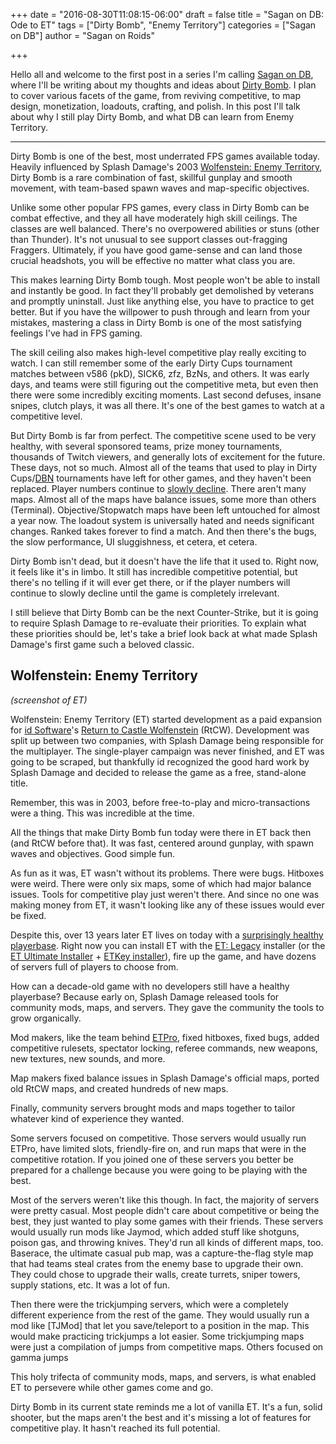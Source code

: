 +++
date = "2016-08-30T11:08:15-06:00"
draft = false
title = "Sagan on DB: Ode to ET"
tags = ["Dirty Bomb", "Enemy Territory"]
categories = ["Sagan on DB"]
author = "Sagan on Roids"

+++

Hello all and welcome to the first post in a series I'm calling [Sagan on DB],
where I'll be writing about my thoughts and ideas about [Dirty Bomb]. I plan to
cover various facets of the game, from reviving competitive, to map design,
monetization, loadouts, crafting, and polish. In this post I'll talk about why
I still play Dirty Bomb, and what DB can learn from Enemy Territory.

<!--more-->
---

Dirty Bomb is one of the best, most underrated FPS games available today.
Heavily influenced by Splash Damage's 2003 [Wolfenstein: Enemy Territory],
Dirty Bomb is a rare combination of fast, skillful gunplay and smooth movement,
with team-based spawn waves and map-specific objectives.

Unlike some other popular FPS games, every class in Dirty Bomb can be combat
effective, and they all have moderately high skill ceilings. The classes
are well balanced. There's no overpowered abilities or stuns (other
than Thunder). It's not unusual to see support classes
out-fragging Fraggers. Ultimately, if you have good game-sense
and can land those crucial headshots, you will be effective no matter what class
you are.

This makes learning Dirty Bomb tough. Most people won't be able to install and
instantly be good. In fact they'll probably get demolished by veterans and
promptly uninstall. Just like anything else, you have to practice to get
better. But if you have the willpower to push through and learn from your
mistakes, mastering a class in Dirty Bomb is one of the most satisfying feelings
I've had in FPS gaming.

The skill ceiling also makes high-level competitive play really exciting to
watch. I can still remember some of the early Dirty Cups tournament matches
between v586 (pkD), SICK6, zfz, BzNs, and others. It was early days, and teams
were still figuring out the competitive meta, but even then there were some
incredibly exciting moments. Last second defuses, insane snipes, clutch plays,
it was all there. It's one of the best games to watch at a competitive level.

But Dirty Bomb is far from perfect. The competitive scene used to be very
healthy, with several sponsored teams, prize money tournaments, thousands of
Twitch viewers, and generally lots of excitement for the future. These days,
not so much. Almost all of the teams that used to play in Dirty Cups/[DBN]
tournaments have left for other games, and they haven't been replaced. Player
numbers continue to [slowly decline]. There aren't many maps. Almost all of the
maps have balance issues, some more than others (Terminal).
Objective/Stopwatch maps have been left untouched for almost a year now. The
loadout system is universally hated and needs significant changes. Ranked takes
forever to find a match. And then there's the bugs, the slow performance, UI sluggishness, et
cetera, et cetera.

[dbn]: http://dbnation.net
[slowly decline]: https://steamdb.info/app/333930/graphs/

Dirty Bomb isn't dead, but it doesn't have the life that it used to. Right now,
it feels like it's in limbo. It still has incredible competitive potential,
but there's no telling if it will ever get there, or if the player numbers will
continue to slowly decline until the game is completely irrelevant.

I still believe that Dirty Bomb can be the next Counter-Strike, but it is going
to require Splash Damage to re-evaluate their priorities. To explain what
these priorities should be, let's take a brief look back at what made
Splash Damage's first game such a beloved classic.

## Wolfenstein: Enemy Territory

*(screenshot of ET)*

Wolfenstein: Enemy Territory (ET) started development as a paid
expansion for [id Software]'s [Return to Castle Wolfenstein] (RtCW). Development
was split up between two companies, with Splash Damage being responsible for the
multiplayer. The single-player campaign was never finished, and ET was going to
be scraped, but thankfully id recognized the good hard work by Splash Damage and
decided to release the game as a free, stand-alone title.

Remember, this was in 2003, before free-to-play and micro-transactions were a
thing. This was incredible at the time.

All the things that make Dirty Bomb fun today were there in ET back then (and
RtCW before that). It was fast, centered around gunplay, with spawn waves and
objectives. Good simple fun.

As fun as it was, ET wasn't without its problems. There were bugs. Hitboxes were
weird. There were only six maps, some of which had major balance issues. Tools
for competitive play just weren't there. And since no one was making money from
ET, it wasn't looking like any of these issues would ever be fixed.

Despite this, over 13 years later ET lives on today with a [surprisingly
healthy playerbase][trackbase]. Right now you can install ET with the [ET: Legacy]
installer (or the [ET Ultimate Installer] + [ETKey installer]), fire up the game,
and have dozens of servers full of players to choose from.

[ET: Legacy]: https://www.etlegacy.com/
[ET Ultimate Installer]: https://etui.kashu.fr/
[ETKey Installer]: http://etkey.org/pages/punkbuster/auto---install-for-windows-by-harlekin.php

How can a decade-old game with no developers still have a healthy playerbase?
Because early on, Splash Damage released tools for community mods, maps, and
servers. They gave the community the tools to grow organically.

Mod makers, like the team behind [ETPro], fixed hitboxes, fixed bugs, added
competitive rulesets, spectator locking, referee commands, new weapons, new
textures, new sounds, and more.

Map makers fixed balance issues in Splash Damage's official maps, ported old
RtCW maps, and created hundreds of new maps.

Finally, community servers brought mods and maps together to tailor whatever
kind of experience they wanted.

Some servers focused on competitive. Those
servers would usually run ETPro, have limited slots, friendly-fire on, and run
maps that were in the competitive rotation. If you joined one of these servers
you better be prepared for a challenge because you were going to be playing with
the best.

Most of the servers weren't like this though. In fact, the majority of servers
were pretty casual. Most people didn't care about competitive or
being the best, they just wanted to play some games with their friends. These
servers would usually run mods like Jaymod, which added stuff like shotguns,
poison gas, and throwing knives. They'd run all kinds of different maps, too.
Baserace, the ultimate casual pub map, was a capture-the-flag style map that had
teams steal crates from the enemy base to upgrade their own. They could chose to
upgrade their walls, create turrets, sniper towers, supply stations, etc. It was
a lot of fun.

Then there were the trickjumping servers, which were a completely different
experience from the rest of the game. They would usually run a mod like [TJMod]
that let you save/teleport to a position in the map. This would make practicing
trickjumps a lot easier. Some trickjumping maps were just a compilation of jumps
from competitive maps. Others focused on gamma jumps

This holy trifecta of community mods, maps, and servers, is what enabled ET to
persevere while other games come and go.

Dirty Bomb in its current state reminds me a lot of vanilla ET. It's a fun,
solid shooter, but the maps aren't the best and it's missing a lot of features
for competitive play. It hasn't reached its full potential.

[wolfenstein: enemy territory]: http://www.splashdamage.com/wolfet
[sagan on db]: http://asdf.com
[dirty bomb]: http://dirtybomb.nexon.net/
[ettv]: http://www.moddb.com/mods/ettv
[etpro]: http://etpro.anime.net/
[trackbase]: http://et.trackbase.net/map/2/
[splatterladder]: http://et.splatterladder.com/
[jaymod]: https://jaymod.clanfu.org/
[rogue en vogue]: http://dirtybomb.nexon.net/news/7890/rogue-en-vogue-full-update-notes/
[the classy art hole update]: http://dirtybomb.nexon.net/news/14577/the-classy-art-hole-update
[the containment war update]: http://dirtybomb.nexon.net/news/4624/the-containment-war-update/
[id software]: https://en.wikipedia.org/wiki/Id_Software
[return to castle wolfenstein]: https://en.wikipedia.org/wiki/Return_to_Castle_Wolfenstein
[et ultimate installer]: https://etui.kashu.fr/
